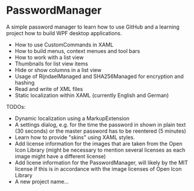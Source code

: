 # PasswordManager
A simple password manager to learn how to use GitHub and a learning project how to build WPF desktop applications.

- How to use CustomCommands in XAML
- How to build menus, context menues and tool bars
- How to work with a list view
- Thumbnails for list view items
- Hide or show columns in a list view
- Usage of RijndaelManaged and SHA256Managed for encryption and hashing
- Read and write of XML files
- Static localization within XAML (currently English and German)

TODOs:

- Dynamic localization using a MarkupExtension
- A settings dialog, e.g. for the time the password in shown in plain text (30 seconds) or the master password has to be reentered (5 minutes)
- Learn how to provide "skins" using XAML styles.
- Add license information for the images that are taken from the Open Icon Library (might be necessary to mention several licenses as each image might have a different license)
- Add licene information for the PasswordManager, will likely by the MIT license if this is in accordance with the image licenses of Open Icon Library
- A new project name...
